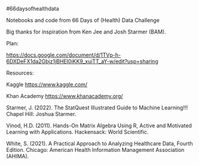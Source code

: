 \#66daysofhealthdata

Notebooks and code from 66 Days of (Health) Data Challenge

Big thanks for inspiration from Ken Jee and Josh Starmer (BAM). 

Plan:

https://docs.google.com/document/d/1TVp-h-6DXDeFX1da2Gbjz1jBHEI0iKK9_xuiTT_aY-w/edit?usp=sharing

Resources: 

Kaggle https://www.kaggle.com/

Khan Academy https://www.khanacademy.org/

Starmer, J. (2022).  The StatQuest Illustrated Guide to Machine Learning!!! Chapel Hill: Joshua Starmer.

Vinod, H.D. (2011).  Hands-On Matrix Algebra Using R, Active and Motivated Learning with Applications.  Hackensack: World Scientific.

White, S. (2021).  A Practical Approach to Analyzing Healthcare Data, Fourth Edition.  Chicago: American Health Information Management Association (AHIMA).  


